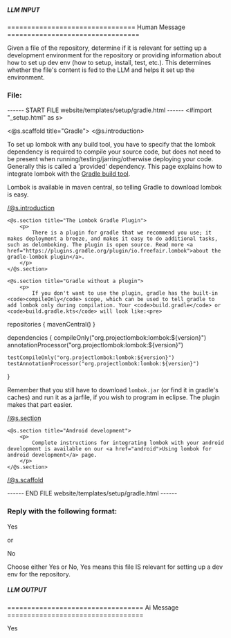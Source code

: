 ##### LLM INPUT #####
================================ Human Message =================================

Given a file of the repository, determine if it is relevant for setting up a development environment for the repository or providing information about how to set up dev env (how to setup, install, test, etc.). This determines whether the file's content is fed to the LLM and helps it set up the environment.

### File:
------ START FILE website/templates/setup/gradle.html ------
<#import "_setup.html" as s>

<@s.scaffold title="Gradle">
	<@s.introduction>
		<p>
			To set up lombok with any build tool, you have to specify that the lombok dependency is required to compile your source code, but does not need to be present when running/testing/jarring/otherwise deploying your code. Generally this is called a 'provided' dependency. This page explains how to integrate lombok with the <a href="https://gradle.org/">Gradle build tool</a>.
		</p><p>
			Lombok is available in maven central, so telling Gradle to download lombok is easy.
		</p>
	</@s.introduction>

	<@s.section title="The Lombok Gradle Plugin">
		<p>
			There is a plugin for gradle that we recommend you use; it makes deployment a breeze, and makes it easy to do additional tasks, such as delomboking. The plugin is open source. Read more <a href="https://plugins.gradle.org/plugin/io.freefair.lombok">about the gradle-lombok plugin</a>.
		</p>
	</@s.section>
	
	<@s.section title="Gradle without a plugin">
		<p>
			If you don't want to use the plugin, gradle has the built-in <code>compileOnly</code> scope, which can be used to tell gradle to add lombok only during compilation. Your <code>build.gradle</code> or <code>build.gradle.kts</code> will look like:<pre>
repositories {
	mavenCentral()
}

dependencies {
	compileOnly("org.projectlombok:lombok:${version}")
	annotationProcessor("org.projectlombok:lombok:${version}")
	
	testCompileOnly("org.projectlombok:lombok:${version}")
	testAnnotationProcessor("org.projectlombok:lombok:${version}")
}</pre>
		</p><p>
			Remember that you still have to download <code>lombok.jar</code> (or find it in gradle's caches) and run it as a jarfile, if you wish to program in eclipse. The plugin makes that part easier.
		</p>
	</@s.section>

	<@s.section title="Android development">
		<p>
			Complete instructions for integrating lombok with your android development is available on our <a href="android">Using lombok for android development</a> page.
		</p>
	</@s.section>
</@s.scaffold>

------ END FILE website/templates/setup/gradle.html ------

### Reply with the following format:

<rel>Yes</rel>

or

<rel>No</rel>

Choose either Yes or No, Yes means this file IS relevant for setting up a dev env for the repository.

##### LLM OUTPUT #####
================================== Ai Message ==================================

<rel>Yes</rel>